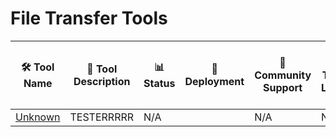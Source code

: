 # File Transfer Tools
| 🛠️ Tool Name | 📝 Tool Description| 📊 Status | 🚀 Deployment | 🤝 Community Support | 🧠 Tech Level | ✨ Key Core Features of the Tool | 💻 OS | 📴 Offline | 📱 Mobile | 🌐 Languages | 🔐 Security/Privacy Features | 🔧 Maintenance/Sustainability | 📥 Data Collection | 🧾 License | 💰 Cost | 📚 Docs | ⭐ Rating |
|--------------|---------------------|------------|---------------|-----------------------|---------------|-------------------------|--------|--------|------------|------------|---------------|------------------------------|--------------------------------|--------------------|------------|----------|----------|
| [Unknown](#) | TESTERRRRR | N/A |  | N/A | N/A | N/A | N/A | N/A | N/A | N/A | N/A | N/A | N/A | N/A | N/A | [Details](file-transfer/Unknown.md) | N/A |
